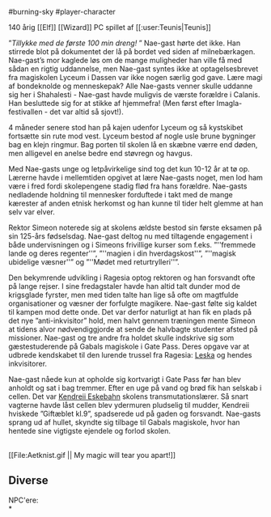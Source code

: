 #burning-sky #player-character

140 årig [[Elf]] [[Wizard]] PC spillet af [[:user:Teunis|Teunis]]

”<I>Tillykke med de første 100 min dreng! </I>” Nae-gast hørte det ikke. Han stirrede blot på dokumentet der lå på bordet ved siden af milnebærkagen. Nae-gast’s mor kaglede løs om de mange muligheder han ville få med sådan en rigtig uddannelse, men Nae-gast syntes ikke at optagelsesbrevet fra magiskolen Lyceum i Dassen var ikke nogen særlig god gave. Lære magi af bondeknolde og menneskepak? Alle Nae-gasts venner skulle uddanne sig her i Shahalesti - Nae-gast havde muligvis de værste forældre i Calanis. Han besluttede sig for at stikke af hjemmefra! (Men først efter Imagla-festivallen - det var altid så sjovt!).

4 måneder senere stod han på kajen udenfor Lyceum og så kystskibet fortsætte sin rute mod vest. Lyceum bestod af nogle usle brune bygninger bag en klejn ringmur. Bag porten til skolen lå en skæbne værre end døden, men alligevel en anelse bedre end støvregn og havgus.

Med Nae-gasts unge og letpåvirkelige sind tog det kun 10-12 år at tø op. Lærerne havde i mellemtiden opgivet at lære Nae-gasts noget, men lod ham være i fred fordi skolepengene stadig flød fra hans forældre. Nae-gasts nedladende holdning til mennesker forduftede i takt med de mange kærester af anden etnisk herkomst og han kunne til tider helt glemme at han selv var elver. 

Rektor Simeon noterede sig at skolens ældste bestod sin første eksamen på sin 125-års fødselsdag. Nae-gast deltog nu med tiltagende engagement i både undervisningen og i Simeons frivillige kurser som f.eks. ”''fremmede lande og deres regenter''”, ”''magien i din hverdagskost''”, ”''magisk ubidelige væsner''” og ”''Mødet med returtrylleri''”.

Den bekymrende udvikling i Ragesia optog rektoren og han forsvandt ofte på lange rejser. I sine fredagstaler havde han altid talt dunder mod de krigsglade fyrster, men med tiden talte han lige så ofte om magtfulde organisationer og væsner der forfulgte magikere. Nae-gast følte sig kaldet til kampen mod dette onde. Det var derfor naturligt at han fik en plads på det nye ”anti-inkvisitor” hold, men halvt gennem træningen mente Simeon at tidens alvor nødvendiggjorde at sende de halvbagte studenter afsted på missioner. Nae-gast og tre andre fra holdet skulle indskrive sig som gæstestuderende på Gabals magiskole i Gate Pass. Deres opgave var at udbrede kendskabet til den lurende trussel fra Ragesia: [Leska](./Leska.md) og hendes inkvisitorer.

Nae-gast nåede kun at opholde sig kortvarigt i Gate Pass før han blev anholdt og sat i bag tremmer. Efter en uge på vand og brød fik han selskab i cellen. Det var [Kendreii Eskebahn](./Kendreii%20Eskebahn.md) skolens transmutationslærer. Så snart vagterne havde låst cellen blev ydermuren pludselig til mudder, Kendreii hviskede ”Giftæblet kl.9”, spadserede ud på gaden og forsvandt. Nae-gasts sprang ud af hullet, skyndte sig tilbage til Gabals magiskole, hvor han hentede sine vigtigste ejendele og forlod skolen. 

<br>
[[File:Aetknist.gif || My magic will tear you apart!]]


## Diverse
NPC'ere:<br>
*
